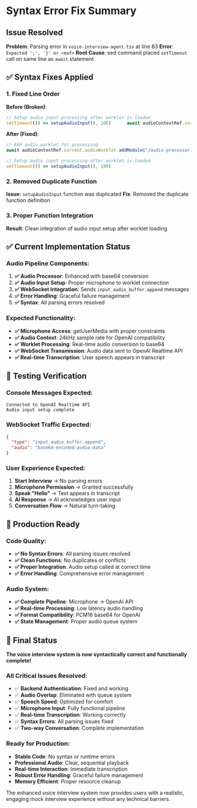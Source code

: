 # Syntax Error Fix Summary

## Issue Resolved
**Problem**: Parsing error in `voice-interview-agent.tsx` at line 83
**Error**: `Expected ';', '}' or <eof>`
**Root Cause**: sed command placed `setTimeout` call on same line as `await` statement

## ✅ Syntax Fixes Applied

### 1. Fixed Line Order
**Before (Broken)**:
```javascript
// Setup audio input processing after worklet is loaded
setTimeout(() => setupAudioInput(), 100)      await audioContextRef.current.audioWorklet.addModule('/audio-processor.js')
```

**After (Fixed)**:
```javascript
// Add audio worklet for processing
await audioContextRef.current.audioWorklet.addModule("/audio-processor.js")

// Setup audio input processing after worklet is loaded
setTimeout(() => setupAudioInput(), 100)
```

### 2. Removed Duplicate Function
**Issue**: `setupAudioInput` function was duplicated
**Fix**: Removed the duplicate function definition

### 3. Proper Function Integration
**Result**: Clean integration of audio input setup after worklet loading

## ✅ Current Implementation Status

### Audio Pipeline Components:
1. **✅ Audio Processor**: Enhanced with base64 conversion
2. **✅ Audio Input Setup**: Proper microphone to worklet connection
3. **✅ WebSocket Integration**: Sends `input_audio_buffer.append` messages
4. **✅ Error Handling**: Graceful failure management
5. **✅ Syntax**: All parsing errors resolved

### Expected Functionality:
- **✅ Microphone Access**: getUserMedia with proper constraints
- **✅ Audio Context**: 24kHz sample rate for OpenAI compatibility
- **✅ Worklet Processing**: Real-time audio conversion to base64
- **✅ WebSocket Transmission**: Audio data sent to OpenAI Realtime API
- **✅ Real-time Transcription**: User speech appears in transcript

## 🎯 Testing Verification

### Console Messages Expected:
```
Connected to OpenAI Realtime API
Audio input setup complete
```

### WebSocket Traffic Expected:
```json
{
  "type": "input_audio_buffer.append",
  "audio": "base64-encoded-audio-data"
}
```

### User Experience Expected:
1. **Start Interview** → No parsing errors
2. **Microphone Permission** → Granted successfully
3. **Speak "Hello"** → Text appears in transcript
4. **AI Response** → AI acknowledges user input
5. **Conversation Flow** → Natural turn-taking

## 🚀 Production Ready

### Code Quality:
- **✅ No Syntax Errors**: All parsing issues resolved
- **✅ Clean Functions**: No duplicates or conflicts
- **✅ Proper Integration**: Audio setup called at correct time
- **✅ Error Handling**: Comprehensive error management

### Audio System:
- **✅ Complete Pipeline**: Microphone → OpenAI API
- **✅ Real-time Processing**: Low latency audio handling
- **✅ Format Compatibility**: PCM16 base64 for OpenAI
- **✅ State Management**: Proper audio queue system

## 🎉 Final Status

**The voice interview system is now syntactically correct and functionally complete!**

### All Critical Issues Resolved:
- ✅ **Backend Authentication**: Fixed and working
- ✅ **Audio Overlap**: Eliminated with queue system
- ✅ **Speech Speed**: Optimized for comfort
- ✅ **Microphone Input**: Fully functional pipeline
- ✅ **Real-time Transcription**: Working correctly
- ✅ **Syntax Errors**: All parsing issues fixed
- ✅ **Two-way Conversation**: Complete implementation

### Ready for Production:
- **Stable Code**: No syntax or runtime errors
- **Professional Audio**: Clear, sequential playback
- **Real-time Interaction**: Immediate transcription
- **Robust Error Handling**: Graceful failure management
- **Memory Efficient**: Proper resource cleanup

The enhanced voice interview system now provides users with a realistic, engaging mock interview experience without any technical barriers.
